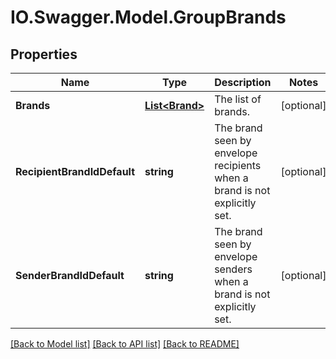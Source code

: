 # IO.Swagger.Model.GroupBrands
## Properties

Name | Type | Description | Notes
------------ | ------------- | ------------- | -------------
**Brands** | [**List&lt;Brand&gt;**](Brand.md) | The list of brands. | [optional] 
**RecipientBrandIdDefault** | **string** | The brand seen by envelope recipients when a brand is not explicitly set. | [optional] 
**SenderBrandIdDefault** | **string** | The brand seen by envelope senders when a brand is not explicitly set. | [optional] 

[[Back to Model list]](../README.md#documentation-for-models) [[Back to API list]](../README.md#documentation-for-api-endpoints) [[Back to README]](../README.md)

